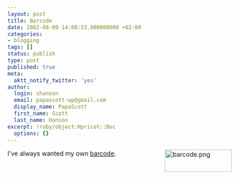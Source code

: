 ```yaml
---
layout: post
title: Barcode
date: 2002-08-09 14:08:53.000000000 +02:00
categories:
- blogging
tags: []
status: publish
type: post
published: true
meta:
  aktt_notify_twitter: 'yes'
author:
  login: shanson
  email: papascott-wp@gmail.com
  display_name: PapaScott
  first_name: Scott
  last_name: Hanson
excerpt: !ruby/object:Hpricot::Doc
  options: {}
---
```

<p><img alt="barcode.png" src="http://www.papascott.de/wordpress/wp-content/uploads/2002/08/barcode.png" width="150" height="50" border="0" align="right" />I've always wanted my own <a href="http://www.barcodesinc.com/generator/index.php">barcode</a>.</p>

